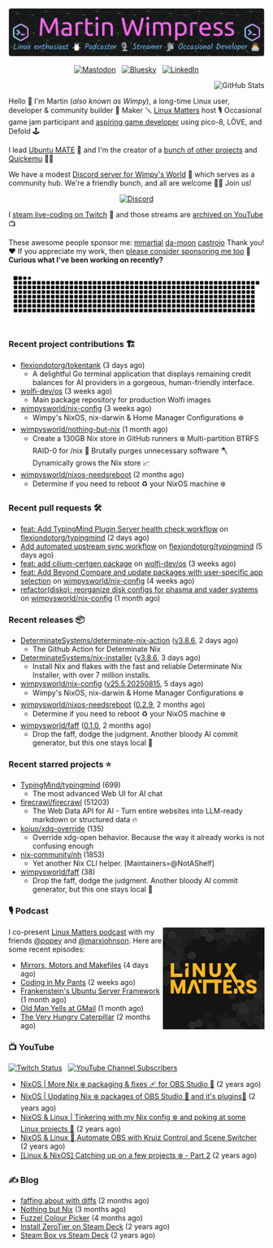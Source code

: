 <p align="center">
  <a href="https://wimpysworld.com" target="_blank"><img src="https://raw.githubusercontent.com/flexiondotorg/flexiondotorg/main/.github/github-header-image.png"></a>
</p>
<p align="center">
  &nbsp;<a href="https://wimpysworld.social/@martin" target="_blank"><img alt="Mastodon" src="https://img.shields.io/badge/Mastodon-6468fa?style=for-the-badge&logo=mastodon&logoColor=%23ffffff"></a>&nbsp;
  &nbsp;<a href="https://bsky.app/profile/wimpys.world" target="_blank"><img alt="Bluesky" src="https://img.shields.io/badge/Bluesky-0772D8?style=for-the-badge&logo=bluesky&logoColor=%23ffffff"></a>&nbsp;
  &nbsp;<a href="https://www.linkedin.com/in/martinwimpress/" target="_blank"><img alt="LinkedIn" src="https://img.shields.io/badge/LinkedIn-1667be?style=for-the-badge&logo=linkedin&logoColor=%23ffffff"></a>&nbsp;
</p>
<a href="https://github.com/flexiondotorg" target="_blank"><img align="right" src="https://github-readme-stats.vercel.app/api?username=flexiondotorg&show_icons=true&show=reviews,discussions_started,discussions_answered,prs_merged&include_all_commits=true&bg_color=0E1117&title_color=fa66ed&icon_color=6bbbfa&text_color=c5c8c6&ring_color=98ed3f&border_radius=8" alt="GitHub Stats"></a>
<br />

Hello 👋 I'm Martin (*also known as Wimpy*), a long-time Linux user, developer & community builder 🐧 Maker 🪛 [Linux Matters](https://linuxmatters.sh) host 🎙️ Occasional game jam participant and [aspiring game developer](https://oval-tutu.com) using pico-8, LÖVE, and Defold 🕹️

I lead [Ubuntu MATE](https://ubuntu-mate.org) 🧉 and I'm the creator of a [bunch of other projects](https://wimpysworld.com/projects/) and [Quickemu](https://github.com/quickemu-project/) 🧑‍💻

We have a modest [Discord server for Wimpy's World](https://wimpysworld.io/discord) 💬 which serves as a community hub. We're a friendly bunch, and all are welcome 🏳️‍🌈 Join us!

<div align="center"><a href="https://wimpysworld.io/discord" target="_blank"><img alt="Discord" src="https://img.shields.io/discord/712850672223125565?style=for-the-badge&logo=discord&logoColor=%23ffffff&label=Discord&labelColor=%234253e8&color=%23e4e2e2"></a></div>

I [steam live-coding on Twitch](https://twitch.tv/WimpysWorld) 📡 and those streams are [archived on YouTube](https://youtube.com/WimpysWorld) 📺️

These awesome people sponsor me: [mmartial](https://github.com/mmartial) [da-moon](https://github.com/da-moon) [castrojo](https://github.com/castrojo)  Thank you! ❤️
If you appreciate my work, then [please consider sponsoring me too](https://github.com/sponsors/flexiondotorg) 🤑 **Curious what I've been working on recently?**
<div align="center">
  <img align="center" alt="GitHub Contribution Snake" src="https://raw.githubusercontent.com/flexiondotorg/flexiondotorg/snake/github-contribution-grid-snake-dark.svg">
</div>

### Recent project contributions 🏗️


- [flexiondotorg/tokentank](https://github.com/flexiondotorg/tokentank) (3 days ago)
  - A delightful Go terminal application that displays remaining credit balances for AI providers in a gorgeous, human-friendly interface.
- [wolfi-dev/os](https://github.com/wolfi-dev/os) (3 weeks ago)
  - Main package repository for production Wolfi images
- [wimpysworld/nix-config](https://github.com/wimpysworld/nix-config) (3 weeks ago)
  - Wimpy&#39;s NixOS, nix-darwin  &amp; Home Manager Configurations ❄️
- [wimpysworld/nothing-but-nix](https://github.com/wimpysworld/nothing-but-nix) (1 month ago)
  - Create a 130GB Nix ️store in GitHub runners ❄️ Multi-partition BTRFS RAID-0 for /nix 💪 Brutally purges unnecessary software 🪓 Dynamically grows the Nix store 📈
- [wimpysworld/nixos-needsreboot](https://github.com/wimpysworld/nixos-needsreboot) (2 months ago)
  - Determine if you need to reboot ️♻️ your NixOS machine ️❄️

### Recent pull requests 🛠️


- [feat: Add TypingMind Plugin Server health check workflow](https://github.com/flexiondotorg/typingmind/pull/2) on [flexiondotorg/typingmind](https://github.com/flexiondotorg/typingmind) (2 days ago)
- [Add automated upstream sync workflow](https://github.com/flexiondotorg/typingmind/pull/1) on [flexiondotorg/typingmind](https://github.com/flexiondotorg/typingmind) (5 days ago)
- [feat: add cilium-certgen package](https://github.com/wolfi-dev/os/pull/61331) on [wolfi-dev/os](https://github.com/wolfi-dev/os) (3 weeks ago)
- [feat: Add Beyond Compare and update packages with user-specific app selection](https://github.com/wimpysworld/nix-config/pull/570) on [wimpysworld/nix-config](https://github.com/wimpysworld/nix-config) (4 weeks ago)
- [refactor(disko): reorganize disk configs for phasma and vader systems](https://github.com/wimpysworld/nix-config/pull/556) on [wimpysworld/nix-config](https://github.com/wimpysworld/nix-config) (1 month ago)

### Recent releases 📦️


- [DeterminateSystems/determinate-nix-action](https://github.com/DeterminateSystems/determinate-nix-action) ([v3.8.6](https://github.com/DeterminateSystems/determinate-nix-action/releases/tag/v3.8.6), 2 days ago)
  - The Github Action for Determinate Nix
- [DeterminateSystems/nix-installer](https://github.com/DeterminateSystems/nix-installer) ([v3.8.6](https://github.com/DeterminateSystems/nix-installer/releases/tag/v3.8.6), 3 days ago)
  - Install Nix and flakes with the fast and reliable Determinate Nix Installer, with over 7 million installs.
- [wimpysworld/nix-config](https://github.com/wimpysworld/nix-config) ([v25.5.20250815](https://github.com/wimpysworld/nix-config/releases/tag/v25.5.20250815), 5 days ago)
  - Wimpy&#39;s NixOS, nix-darwin  &amp; Home Manager Configurations ❄️
- [wimpysworld/nixos-needsreboot](https://github.com/wimpysworld/nixos-needsreboot) ([0.2.9](https://github.com/wimpysworld/nixos-needsreboot/releases/tag/0.2.9), 2 months ago)
  - Determine if you need to reboot ️♻️ your NixOS machine ️❄️
- [wimpysworld/faff](https://github.com/wimpysworld/faff) ([0.1.0](https://github.com/wimpysworld/faff/releases/tag/0.1.0), 2 months ago)
  - Drop the faff, dodge the judgment. Another bloody AI commit generator, but this one stays local 🦙

### Recent starred projects ⭐️


- [TypingMind/typingmind](https://github.com/TypingMind/typingmind) (699)
  - The most advanced Web UI for AI chat
- [firecrawl/firecrawl](https://github.com/firecrawl/firecrawl) (51203)
  - The Web Data API for AI - Turn entire websites into LLM-ready markdown or structured data 🔥
- [koiuo/xdg-override](https://github.com/koiuo/xdg-override) (135)
  - Override xdg-open behavior. Because the way it already works is not confusing enough
- [nix-community/nh](https://github.com/nix-community/nh) (1853)
  - Yet another Nix CLI helper. [Maintainers=@NotAShelf]
- [wimpysworld/faff](https://github.com/wimpysworld/faff) (38)
  - Drop the faff, dodge the judgment. Another bloody AI commit generator, but this one stays local 🦙

### 🎙️ Podcast
<img align="right" src="https://raw.githubusercontent.com/flexiondotorg/flexiondotorg/main/.github/linuxmatters.png" alt="Linux Matters Podcast" width="200" height="200">

I co-present [Linux Matters podcast](https://linuxmatters.sh) with my friends [@popey](https://github.com/popey) and [@marxjohnson](https://github.com/marxjohnson).
Here are some recent episodes:

- [Mirrors, Motors and Makefiles](https://linuxmatters.sh/62/) (4 days ago)
- [Coding in My Pants](https://linuxmatters.sh/61/) (2 weeks ago)
- [Frankenstein&#39;s Ubuntu Server Framework](https://linuxmatters.sh/60/) (1 month ago)
- [Old Man Yells at GMail](https://linuxmatters.sh/59/) (1 month ago)
- [The Very Hungry Caterpillar](https://linuxmatters.sh/58/) (2 months ago)

### 📺️ YouTube
<a href="https://twitch.tv/WimpysWorld" target="_blank"><img alt="Twitch Status" src="https://img.shields.io/twitch/status/WimpysWorld?style=for-the-badge&logo=twitch&logoColor=ffffff&label=Twitch&labelColor=%23904ef9&color=%23e4e2e2"></a>&nbsp;&nbsp;
<a href="https://youtube.com/WimpysWorld" target="_blank"><img alt="YouTube Channel Subscribers" src="https://img.shields.io/youtube/channel/subscribers/UChpYmMp7EFaxuogUX1eAqyw?style=for-the-badge&logo=youtube&logoColor=ffffff&label=YouTube&labelColor=%23fb1b20&color=%23e4e2e2"></a>

- [NixOS | More Nix ❄️ packaging &amp; fixes 🩹 for OBS Studio 📡](https://www.youtube.com/watch?v=VqNaOOm7Dhw) (2 years ago)
- [NixOS | Updating Nix ❄️ packages of OBS Studio 📡 and it&#39;s plugins🔌](https://www.youtube.com/watch?v=phgOv_UCbMM) (2 years ago)
- [NixOS &amp; Linux | Tinkering with my Nix config ❄️ and poking at some Linux projects 🐧](https://www.youtube.com/watch?v=biVQ_-v8oEo) (2 years ago)
- [NixOS &amp; Linux 🐧 Automate OBS with Kruiz Control and Scene Switcher](https://www.youtube.com/watch?v=BSITslJbMGA) (2 years ago)
- [[Linux &amp; NixOS] Catching up on a few projects ❄️ - Part 2](https://www.youtube.com/watch?v=IpiuKvqHU-c) (2 years ago)

### ✍️ Blog

- [faffing about with diffs](https://wimpysworld.com/posts/faff-ollama-conventional-commit-generator/) (2 months ago)
- [Nothing but Nix](https://wimpysworld.com/posts/nothing-but-nix-github-actions/) (3 months ago)
- [Fuzzel Colour Picker](https://wimpysworld.com/posts/fuzzel-hyprpicker/) (4 months ago)
- [Install ZeroTier on Steam Deck](https://wimpysworld.com/posts/install-zerotier-on-steamdeck/) (2 years ago)
- [Steam Box vs Steam Deck](https://wimpysworld.com/posts/steambox-vs-steamdeck/) (2 years ago)

